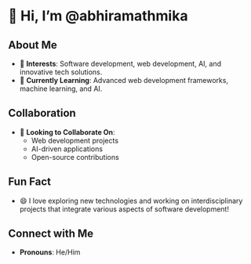 # 👋 Hi, I’m @abhiramathmika

## About Me
- 👀 **Interests**: Software development, web development, AI, and innovative tech solutions.
- 🌱 **Currently Learning**: Advanced web development frameworks, machine learning, and AI.

## Collaboration
- 💞️ **Looking to Collaborate On**:
  - Web development projects
  - AI-driven applications
  - Open-source contributions

## Fun Fact
- 😄 I love exploring new technologies and working on interdisciplinary projects that integrate various aspects of software development!

## Connect with Me
- **Pronouns**: He/Him


<!---
abhiramathmika/abhiramathmika is a ✨ special ✨ repository because its `README.md` (this file) appears on your GitHub profile.
You can click the Preview link to take a look at your changes.
--->
